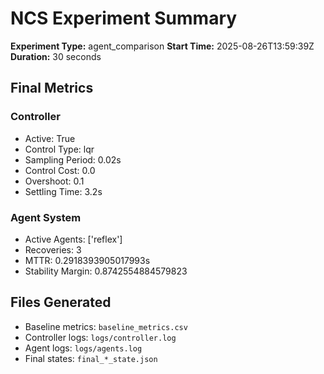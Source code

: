 # NCS Experiment Summary

**Experiment Type:** agent_comparison
**Start Time:** 2025-08-26T13:59:39Z
**Duration:** 30 seconds

## Final Metrics

### Controller
- Active: True
- Control Type: lqr
- Sampling Period: 0.02s
- Control Cost: 0.0
- Overshoot: 0.1
- Settling Time: 3.2s

### Agent System  
- Active Agents: ['reflex']
- Recoveries: 3
- MTTR: 0.2918393905017993s
- Stability Margin: 0.8742554884579823

## Files Generated
- Baseline metrics: `baseline_metrics.csv`
- Controller logs: `logs/controller.log`
- Agent logs: `logs/agents.log`
- Final states: `final_*_state.json`
